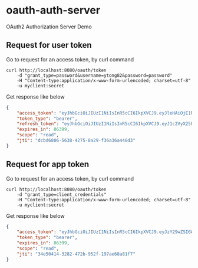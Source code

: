 # oauth-auth-server
OAuth2 Authorization Server Demo

## Request for user token
Go to request for an access token, by curl command
```console
curl http://localhost:8080/oauth/token
    -d "grant_type=password&username=ytong82&password=password" 
    -H "Content-type:application/x-www-form-urlencoded; charset=utf-8" 
    -u myclient:secret
```

Get response like below
```json
{
    "access_token": "eyJhbGciOiJIUzI1NiIsInR5cCI6IkpXVCJ9.eyJleHAiOjE1NTI2NjQ4ODcsInVzZXJfbmFtZSI6Inl0b25nODIiLCJhdXRob3JpdGllcyI6WyJST0xFX1VTRVIiXSwianRpIjoiZGNiZDY4MDYtNTYzOC00Mjc1LThhMjktZjM2YTM2YTQ0OGQzIiwiY2xpZW50X2lkIjoibXljbGllbnQiLCJzY29wZSI6WyJyZWFkIl19.G3fFlUVn_TRSykZlKCjZpdWLBnZclrNn6IxhZlUAb3E",
    "token_type": "bearer",
    "refresh_token": "eyJhbGciOiJIUzI1NiIsInR5cCI6IkpXVCJ9.eyJ1c2VyX25hbWUiOiJ5dG9uZzgyIiwic2NvcGUiOlsicmVhZCJdLCJhdGkiOiJkY2JkNjgwNi01NjM4LTQyNzUtOGEyOS1mMzZhMzZhNDQ4ZDMiLCJleHAiOjE1NTUxNzA0ODcsImF1dGhvcml0aWVzIjpbIlJPTEVfVVNFUiJdLCJqdGkiOiI5MDY4ZWY4NC03NWIyLTQ2ZWMtYjg4Ny0yMDhkNmI3ZDJlMjkiLCJjbGllbnRfaWQiOiJteWNsaWVudCJ9.iR5M2FXwWFiCedc7vRCVLVOAQHmW-Iyc82XsE9f4jes",
    "expires_in": 86399,
    "scope": "read",
    "jti": "dcbd6806-5638-4275-8a29-f36a36a448d3"
}
```

## Request for app token
Go to request for an access token, by curl command
```console
curl http://localhost:8080/oauth/token
    -d "grant_type=client_credentials"
    -H "Content-type:application/x-www-form-urlencoded; charset=utf-8" 
    -u myclient:secret
```
Get response like below
```json
{
    "access_token": "eyJhbGciOiJIUzI1NiIsInR5cCI6IkpXVCJ9.eyJzY29wZSI6WyJyZWFkIl0sImV4cCI6MTU1Mjc1MjUyOCwianRpIjoiMzRlNTA0MTQtMzI4Mi00NzJiLTk1MmYtMTk3YWU2OGE4MWY3IiwiY2xpZW50X2lkIjoibXljbGllbnQifQ.GY75YxHrLj4GUckyrSuItAjzzbnex56veElLA-vDhyo",
    "token_type": "bearer",
    "expires_in": 86399,
    "scope": "read",
    "jti": "34e50414-3282-472b-952f-197ae68a81f7"
}
```
